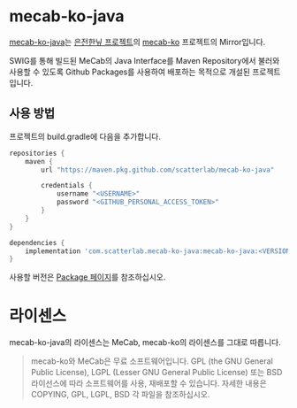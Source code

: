 # mecab-ko-java

[mecab-ko-java](https://github.com/scatterlab/mecab-ko-java)는 [은전한닢 프로젝트](http://eunjeon.blogspot.kr/)의 [mecab-ko](https://bitbucket.org/eunjeon/mecab-ko) 프로젝트의 Mirror입니다.

SWIG를 통해 빌드된 MeCab의 Java Interface를 Maven Repository에서 불러와 사용할 수 있도록 Github Packages를 사용하여 배포하는 목적으로 개설된 프로젝트입니다.

## 사용 방법

프로젝트의 build.gradle에 다음을 추가합니다.

```groovy
repositories {
	maven {
		url "https://maven.pkg.github.com/scatterlab/mecab-ko-java"

		credentials {
			username "<USERNAME>"
			password "<GITHUB_PERSONAL_ACCESS_TOKEN>"
		}
	}
}

dependencies {
	implementation 'com.scatterlab.mecab-ko-java:mecab-ko-java:<VERSION>'
}
```

사용할 버전은 [Package 페이지](https://github.com/scatterlab/mecab-ko-java/packages)를 참조하십시오.

# 라이센스

mecab-ko-java의 라이센스는 MeCab, mecab-ko의 라이센스를 그대로 따릅니다.

> mecab-ko와 MeCab은 무료 소프트웨어입니다. GPL (the GNU General Public License), LGPL (Lesser GNU General Public License) 또는 BSD 라이선스에 따라 소프트웨어를 사용, 재배포할 수 있습니다. 자세한 내용은 COPYING, GPL, LGPL, BSD 각 파일을 참조하십시오.